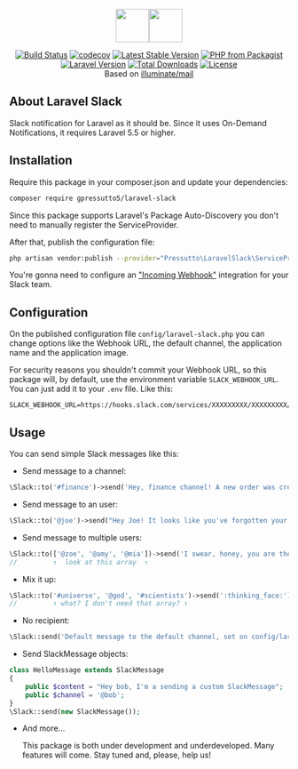 <p align="center"><img src="https://seeklogo.com/images/S/slack-logo-DE4445077C-seeklogo.com.png" height="60px"><img src="https://laravel.com/assets/img/components/logo-laravel.svg" height="60px"></p>

<p align="center">
<a href="https://travis-ci.com/gpressutto5/laravel-slack"><img src="https://img.shields.io/travis/gpressutto5/laravel-slack/master.svg?style=for-the-badge" alt="Build Status"></a>
<a href="https://codecov.io/gh/gpressutto5/laravel-slack"><img src="https://img.shields.io/codecov/c/github/gpressutto5/laravel-slack/master.svg?style=for-the-badge" alt="codecov"></a>
<a href="https://packagist.org/packages/gpressutto5/laravel-slack"><img src="https://img.shields.io/packagist/v/gpressutto5/laravel-slack.svg?style=for-the-badge" alt="Latest Stable Version"></a>
<a href="https://packagist.org/packages/gpressutto5/laravel-slack"><img src="https://img.shields.io/packagist/php-v/gpressutto5/laravel-slack.svg?style=for-the-badge" alt="PHP from Packagist"></a>
<a href="https://packagist.org/packages/gpressutto5/laravel-slack"><img src="https://img.shields.io/badge/laravel-%3E%3D5.5-orange.svg?style=for-the-badge" alt="Laravel Version"></a>
<a href="https://packagist.org/packages/gpressutto5/laravel-slack"><img src="https://img.shields.io/packagist/dt/gpressutto5/laravel-slack.svg?style=for-the-badge" alt="Total Downloads"></a>
<a href="https://packagist.org/packages/gpressutto5/laravel-slack"><img src="https://img.shields.io/packagist/l/gpressutto5/laravel-slack.svg?style=for-the-badge" alt="License"></a>
<br>
Based on <a href="https://github.com/illuminate/mail">illuminate/mail</a>
</p>

## About Laravel Slack

Slack notification for Laravel as it should be.
Since it uses On-Demand Notifications, it requires Laravel 5.5 or higher.

## Installation 

Require this package in your composer.json and update your dependencies:

```bash
composer require gpressutto5/laravel-slack
```

Since this package supports Laravel's Package Auto-Discovery
you don't need to manually register the ServiceProvider.

After that, publish the configuration file:

```bash
php artisan vendor:publish --provider="Pressutto\LaravelSlack\ServiceProvider"
```

You're gonna need to configure an ["Incoming Webhook"](https://api.slack.com/incoming-webhooks) integration for your Slack team.

## Configuration

On the published configuration file `config/laravel-slack.php`
you can change options like the Webhook URL, the default channel,
the application name and the application image.

For security reasons you shouldn't commit your Webhook URL,
so this package will, by default, use the environment variable
`SLACK_WEBHOOK_URL`. You can just add it to your `.env` file.
Like this:

```dotenv
SLACK_WEBHOOK_URL=https://hooks.slack.com/services/XXXXXXXXX/XXXXXXXXX/XXXXXXXXXXXXXXXXXXXXXXXX
```

## Usage

You can send simple Slack messages like this:

- Send message to a channel:

```php
\Slack::to('#finance')->send('Hey, finance channel! A new order was created just now!');
```

- Send message to an user:

```php
\Slack::to('@joe')->send("Hey Joe! It looks like you've forgotten your password! Use this token to recover it: as34bhdfh");
```

- Send message to multiple users:

```php
\Slack::to(['@zoe', '@amy', '@mia'])->send('I swear, honey, you are the only one... :heart:');
//         ↑  look at this array  ↑
```

- Mix it up:

```php
\Slack::to('#universe', '@god', '#scientists')->send(':thinking_face:');
//         ↑ what? I don't need that array? ↑
```

- No recipient:

```php
\Slack::send('Default message to the default channel, set on config/laravel-slack.php.');
```

- Send SlackMessage objects:

```php
class HelloMessage extends SlackMessage
{
    public $content = "Hey bob, I'm a sending a custom SlackMessage";
    public $channel = '@bob';
}
\Slack::send(new SlackMessage());
```

- And more...

    This package is both under development and underdeveloped.
    Many features will come. Stay tuned and, please, help us!
